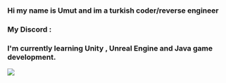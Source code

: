 ### Hi my name is Umut and im a turkish coder/reverse engineer 
### My Discord :
### I'm currently learning Unity , Unreal Engine and Java game development.
![](https://c0.wallpaperflare.com/preview/536/467/776/greece-kifisia-computer-reverse-engineering.jpg)
<!---
UmutRevaxsy/UmutRevaxsy is a ✨ special ✨ repository because its `README.md` (this file) appears on your GitHub profile.
You can click the Preview link to take a look at your changes.
--->

